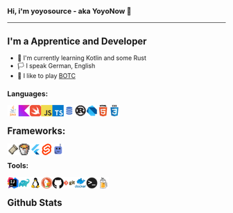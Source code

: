 ### Hi, i'm yoyosource - aka YoyoNow 👋

---

## I'm a Apprentice and Developer

- 🌱 I'm currently learning Kotlin and some Rust
- 🏳 I speak German, English
- 🔱 I like to play [BOTC](https://wiki.bloodontheclocktower.com)

### Languages:
<img align="left" alt="Java" width="26px" src="https://raw.githubusercontent.com/github/explore/main/topics/java/java.png" />
<img align="left" alt="Kotlin" width="26px" src="https://raw.githubusercontent.com/github/explore/main/topics/kotlin/kotlin.png" />
<img align="left" alt="Swift" width="26px" src="https://raw.githubusercontent.com/github/explore/main/topics/swift/swift.png" />
<img align="left" alt="JavaScript" width="26px" src="https://raw.githubusercontent.com/github/explore/main/topics/javascript/javascript.png" /> 
<img align="left" alt="TypeScript" width="26px" src="https://raw.githubusercontent.com/github/explore/main/topics/typescript/typescript.png" /> 
<img align="left" alt="SQL" width="26px" src="https://raw.githubusercontent.com/github/explore/main/topics/sql/sql.png" />
<img align="left" alt="Rust" width="26px" src="https://raw.githubusercontent.com/github/explore/main/topics/rust/rust.png" />
<img align="left" alt="Dart" width="26px" src="https://github.com/github/explore/blob/main/topics/dart/dart.png" />
<img align="left" alt="HTML" width="26px" src="https://raw.githubusercontent.com/github/explore/main/topics/html/html.png" />
<img align="left" alt="CSS" width="26px" src="https://raw.githubusercontent.com/github/explore/main/topics/css/css.png" />
 
 <!-- https://github.com/github/explore -->
<br />

## Frameworks: 

<img align="left" alt="Fabric" width="26px" src="https://raw.githubusercontent.com/github/explore/main/topics/fabricmc/fabricmc.png" /> 
<img align="left" alt="Bukkit" width="26px" src="https://raw.githubusercontent.com/github/explore/main/topics/bukkit/bukkit.png" /> 
<img align="left" alt="Flutter" width="26px" src="https://github.com/github/explore/blob/main/topics/flutter/flutter.png" /> 
<img align="left" alt="Svelte" width="26px" src="https://raw.githubusercontent.com/github/explore/main/topics/svelte/svelte.png" /> 
<img align="left" alt="JDA" width="26px" src="https://raw.githubusercontent.com/github/explore/main/topics/discord-bots/discord-bots.png" /> 


<br/>

### Tools:
<img align="left" alt="Intellij Idea" width="26px" src="https://raw.githubusercontent.com/github/explore/main/topics/intellij-idea/intellij-idea.png" /> 
<img align="left" alt="Gradle" width="26px" src="https://raw.githubusercontent.com/github/explore/main/topics/gradle/gradle.png" /> 
<img align="left" alt="Linux" width="26px" src="https://raw.githubusercontent.com/github/explore/main/topics/linux/linux.png" /> 
<img align="left" alt="Duckduckgo" width="26px" src="https://raw.githubusercontent.com/github/explore/main/topics/duckduckgo/duckduckgo.png" />
<img align="left" alt="Github" width="26px" src="https://raw.githubusercontent.com/github/explore/main/topics/github/github.png" />
<img align="left" alt="Git" width="26px" src="https://raw.githubusercontent.com/github/explore/main/topics/git/git.png" />
<img align="left" alt="Docker" width="26px" src="https://raw.githubusercontent.com/github/explore/main/topics/docker/docker.png" />
<img align="left" alt="Terminal" width="26px" src="https://raw.githubusercontent.com/github/explore/main/topics/terminal/terminal.png" />
<img align="left" alt="Homebrew" width="26px" src="https://raw.githubusercontent.com/github/explore/main/topics/homebrew/homebrew.png" />


<br />

## Github Stats

<!--<img align="left" alt="codeSTACKr's Github Stats" src="https://github-readme-stats.codestackr.vercel.app/api?username=yoyosource&show_icons=true&hide_border=true&theme=dark" />-->

<img align="right" alt="" src="https://github-readme-stats.vercel.app/api/top-langs/?username=yoyosource&show_icons=true&hide_border=true&theme=light" />
<img aling="left" alt="" src="https://github-readme-stats.vercel.app/api?username=yoyosource" />
